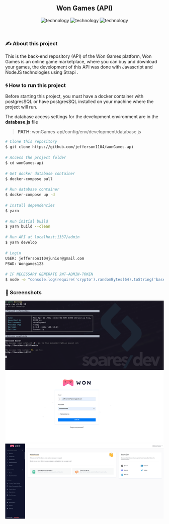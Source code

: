 <h2 align="center">
  Won Games (API)
</h2>

<p align="center">
  <img alt="technology" src="https://img.shields.io/badge/JavaScript-F7DF1E?style=for-the-badge&logo=javascript&logoColor=black">

  <img alt="technology" src="https://img.shields.io/badge/Node.js-339933?style=for-the-badge&logo=nodedotjs&logoColor=white">

  <img alt="technology" src="https://img.shields.io/badge/strapi-2e7eea?style=for-the-badge&logo=strapi&logoColor=white">
</p>

<br>

### :writing_hand: About this project
This is the back-end repository (API) of the Won Games platform, Won Games is an online game marketplace, where you can buy and download your games, the development of this API was done with Javascript and NodeJS technologies using Strapi .

### :cyclone: How to run this project
Before starting this project, you must have a docker container with postgresSQL or have postgresSQL installed on your machine where the project will run.

The database access settings for the development environment are in the **database.js** file

> **PATH**: wonGames-api/config/env/development/database.js
```bash
# Clone this repository
$ git clone https://github.com/jefferson1104/wonGames-api

# Access the project folder
$ cd wonGames-api

# Get docker database container 
$ docker-compose pull

# Run database container
$ docker-compose up -d

# Install dependencies
$ yarn

# Run initial build
$ yarn build --clean

# Run API at localhost:1337/admin
$ yarn develop

# Login
USER: jefferson1104junior@gmail.com
PSWD: Wongames123

# IF NECESSARY GENERATE JWT-ADMIN-TOKEN
$ node -e "console.log(require('crypto').randomBytes(64).toString('base64'))"
```
### 🎨 Screenshots
<p align="center">
  <img src="public/screenshots/screenshot-01.png">
  <img src="public/screenshots/screenshot-02.png">
  <img src="public/screenshots/screenshot-03.png">
</p>


